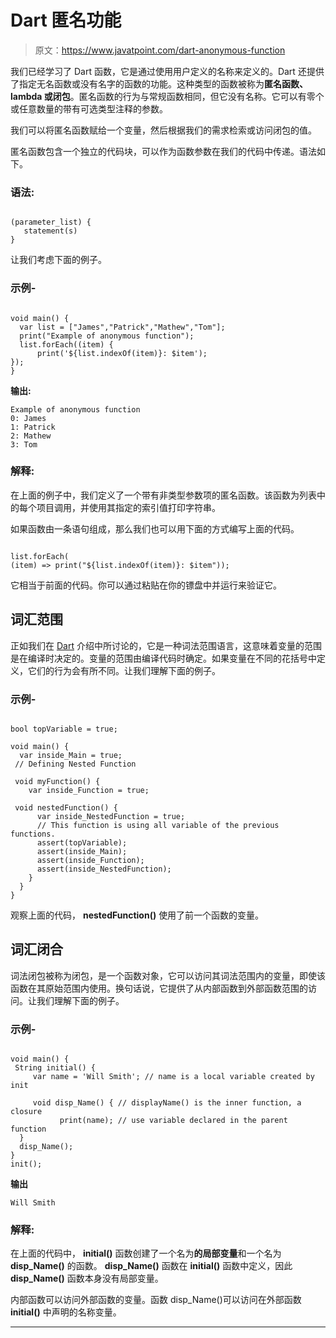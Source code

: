 # Dart 匿名功能

> 原文：<https://www.javatpoint.com/dart-anonymous-function>

我们已经学习了 Dart 函数，它是通过使用用户定义的名称来定义的。Dart 还提供了指定无名函数或没有名字的函数的功能。这种类型的函数被称为**匿名函数、lambda 或闭包**。匿名函数的行为与常规函数相同，但它没有名称。它可以有零个或任意数量的带有可选类型注释的参数。

我们可以将匿名函数赋给一个变量，然后根据我们的需求检索或访问闭包的值。

匿名函数包含一个独立的代码块，可以作为函数参数在我们的代码中传递。语法如下。

### 语法:

```

(parameter_list) {
   statement(s)
}

```

让我们考虑下面的例子。

### 示例-

```

void main() { 
  var list = ["James","Patrick","Mathew","Tom"];
  print("Example of anonymous function");
  list.forEach((item) {
      print('${list.indexOf(item)}: $item');
});
}

```

**输出:**

```
Example of anonymous function
0: James
1: Patrick
2: Mathew
3: Tom

```

### 解释:

在上面的例子中，我们定义了一个带有非类型参数项的匿名函数。该函数为列表中的每个项目调用，并使用其指定的索引值打印字符串。

如果函数由一条语句组成，那么我们也可以用下面的方式编写上面的代码。

```

list.forEach(
(item) => print("${list.indexOf(item)}: $item"));

```

它相当于前面的代码。你可以通过粘贴在你的镖盘中并运行来验证它。

## 词汇范围

正如我们在 [Dart](https://www.javatpoint.com/dart-programming) 介绍中所讨论的，它是一种词法范围语言，这意味着变量的范围是在编译时决定的。变量的范围由编译代码时确定。如果变量在不同的花括号中定义，它们的行为会有所不同。让我们理解下面的例子。

### 示例-

```

bool topVariable = true;

void main() {
  var inside_Main = true;
 // Defining Nested Function 

 void myFunction() {
    var inside_Function = true;

 void nestedFunction() {
      var inside_NestedFunction = true;
      // This function is using all variable of the previous functions.
      assert(topVariable);
      assert(inside_Main);
      assert(inside_Function);
      assert(inside_NestedFunction);
    }
  }
}

```

观察上面的代码， **nestedFunction()** 使用了前一个函数的变量。

## 词汇闭合

词法闭包被称为闭包，是一个函数对象，它可以访问其词法范围内的变量，即使该函数在其原始范围内使用。换句话说，它提供了从内部函数到外部函数范围的访问。让我们理解下面的例子。

### 示例-

```

void main() {
 String initial() {
     var name = 'Will Smith'; // name is a local variable created by init

     void disp_Name() { // displayName() is the inner function, a closure
           print(name); // use variable declared in the parent function
  }
  disp_Name();
}
init();

```

**输出**

```
Will Smith

```

### 解释:

在上面的代码中， **initial()** 函数创建了一个名为**的局部变量**和一个名为 **disp_Name()** 的函数。 **disp_Name()** 函数在 **initial()** 函数中定义，因此 **disp_Name()** 函数本身没有局部变量。

内部函数可以访问外部函数的变量。函数 disp_Name()可以访问在外部函数 **initial()** 中声明的名称变量。

* * *